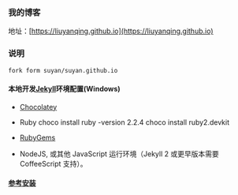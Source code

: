 ### 我的博客

地址：[https://liuyanqing.github.io](https://liuyanqing.github.io)

### 说明
    fork form suyan/suyan.github.io

#### 本地开发[Jekyll](http://jekyllcn.com)环境配置(Windows)
* [Chocolatey](https://chocolatey.org/install)
* Ruby
      choco install ruby -version 2.2.4
      choco install ruby2.devkit

* [RubyGems](https://rubygems.org/pages/download#formats)
* NodeJS, 或其他 JavaScript 运行环境（Jekyll 2 或更早版本需要 CoffeeScript 支持）。

#### [参考安装](http://jekyllcn.com/docs/installation/)

